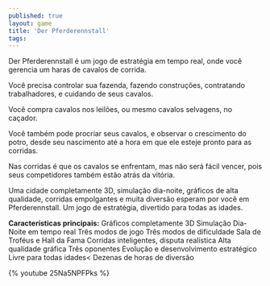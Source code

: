 ```yaml
---
published: true
layout: game
title: 'Der Pferderennstall'
tags: 
---
```

Der Pferderennstall é um jogo de estratégia em tempo real, onde você gerencia um haras de cavalos de corrida.

Você precisa controlar sua fazenda, fazendo construções, contratando trabalhadores, e cuidando de seus cavalos.

Você compra cavalos nos leilões, ou mesmo cavalos selvagens, no caçador.

Você também pode procriar seus cavalos, e observar o crescimento do potro, desde seu nascimento até a hora em que ele esteje pronto para as corridas.

Nas corridas é que os cavalos se enfrentam, mas não será fácil vencer, pois seus competidores também estão atrás da vitória.

<center></center>

Uma cidade completamente 3D, simulação dia-noite, gráficos de alta qualidade, corridas empolgantes e muita diversão esperam por você em Pferderennstall.
Um jogo de estratégia, divertido para todas as idades.

<span style="font-weight: bold;">Características principais:</span>
Gráficos completamente 3D
Simulação Dia-Noite em tempo real
Três modos de jogo
Três modos de dificuldade
Sala de Troféus e Hall da Fama
Corridas inteligentes, disputa realística
Alta qualidade gráfica
Três oponentes
Evolução e desenvolvimento estratégico
Livre para todas idades&lt;
Dezenas de horas de diversão

{% youtube 25Na5NPFPks %}